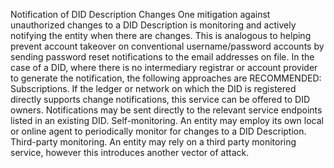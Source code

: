Notification of DID Description Changes One mitigation against unauthorized changes to a DID Description is monitoring and actively notifying the entity when there are changes. This is analogous to helping prevent account takeover on conventional username/password accounts by sending password reset notifications to the email addresses on file. In the case of a DID, where there is no intermediary registrar or account provider to generate the notification, the following approaches are RECOMMENDED: Subscriptions. If the ledger or network on which the DID is registered directly supports change notifications, this service can be offered to DID owners. Notifications may be sent directly to the relevant service endpoints listed in an existing DID. Self-monitoring. An entity may employ its own local or online agent to periodically monitor for changes to a DID Description. Third-party monitoring. An entity may rely on a third party monitoring service, however this introduces another vector of attack.
